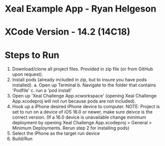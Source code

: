 # Xeal Example App - Ryan Helgeson

# XCode Version - 14.2 (14C18)

# Steps to Run
1. Download/clone all project files. Provided in zip file (or from GitHub upon request).
2. Install pods (already included in zip, but to insure you have pods installed).
    a. Open up Terminal
    b. Navigate to the folder that contains 'Podfile'
    c. run a 'pod install'
3. Open up 'Xeal Challenge App.xcworkspace' (opening Xeal Challenge App.xcodeproj will not run because pods are not included).
4. Hook up a iPhone desired iPhone device to computer.
   NOTE: Project is set to run on a device of iOS 16.0 or newer, make sure deivce is the correct version. (If a 16.0 device is unavailable change minimum deployment by opening Xeal Challenge App.xcodeproj > General > Minimum Deployments. Rerun step 2 for installing pods)
5. Select the iPhone as the target run device
6. Build/Run
